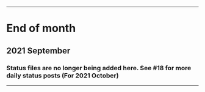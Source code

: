 ***

# End of month

## 2021 September

### Status files are no longer being added here. See #18 for more daily status posts (For 2021 October)

***

